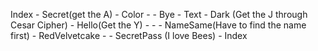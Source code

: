 Index 
    - Secret(get the A)
        - Color
            - 
    - Bye
        - Text
            - Dark (Get the J through Cesar Cipher)
    - Hello(Get the Y)
        - 
            - 
    - NameSame(Have to find the name first)
        - RedVelvetcake
            -
        - SecretPass (I love Bees)
            - Index 